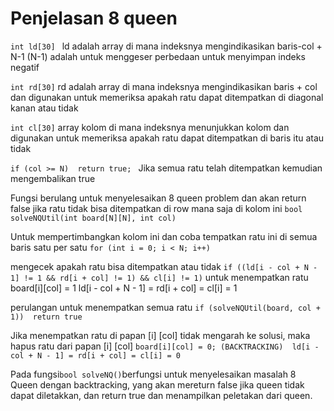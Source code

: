 # Penjelasan 8 queen
`int ld[30] `
ld adalah array di mana indeksnya mengindikasikan baris-col + N-1 (N-1) adalah untuk menggeser perbedaan untuk menyimpan indeks negatif

`int rd[30]`
rd adalah array di mana indeksnya mengindikasikan baris + col dan digunakan untuk memeriksa apakah ratu dapat ditempatkan di diagonal kanan atau tidak

`int cl[30]`
array kolom di mana indeksnya menunjukkan kolom dan digunakan untuk memeriksa apakah ratu dapat ditempatkan di baris itu atau tidak

`if (col >= N) 
        return true; `
Jika semua ratu telah ditempatkan kemudian mengembalikan true

Fungsi berulang untuk menyelesaikan 8 queen problem dan akan return false jika ratu tidak bisa ditempatkan di row mana saja di kolom ini
`bool solveNQUtil(int board[N][N], int col)`

Untuk mempertimbangkan kolom ini dan coba tempatkan ratu ini di semua baris satu per satu
`for (int i = 0; i < N; i++)`
     
mengecek apakah ratu bisa ditempatkan atau tidak
`if ((ld[i - col + N - 1] != 1 && rd[i + col] != 1) && cl[i] != 1)`
untuk menempatkan ratu
board[i][col] = 1
ld[i - col + N - 1] = rd[i + col] = cl[i] = 1

perulangan untuk menempatkan semua ratu
`if (solveNQUtil(board, col + 1)) 
return true`

Jika menempatkan ratu di papan [i] [col] tidak mengarah ke solusi, maka hapus ratu dari papan [i] [col]
`board[i][col] = 0; (BACKTRACKING) 
ld[i - col + N - 1] = rd[i + col] = cl[i] = 0`

Pada fungsi`bool solveNQ()`berfungsi untuk menyelesaikan masalah 8 Queen dengan backtracking, yang akan mereturn false jika queen tidak dapat diletakkan, dan return true dan menampilkan peletakan dari queen.
